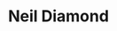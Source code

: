 ---
title: "Neil Diamond"
summary: "Neil Leslie Diamond is an American singer-songwriter. He has sold more than 130 million records worldwide, making him one of the best-selling musicians of all time. He has had ten No. 1 singles on the U.S. Billboard Hot 100 and Adult Contemporary charts: \"Cracklin' Rosie\", \"Song Sung Blue\", \"Longfellow Serenade\", \"I've Been This Way Before\", \"If You Know What I Mean\", \"Desirée\", \"You Don't Bring Me Flowers\", \"America\", \"Yesterday's Songs\", and \"Heartlight\". Thirty-eight songs by Diamond have reached the top 10 on the Billboard Adult Contemporary charts, including \"Sweet Caroline\". He has also acted in films, making his screen debut in the 1980 musical drama film The Jazz Singer.
Diamond was inducted into the Songwriters Hall of Fame in 1984 and into the Rock and Roll Hall of Fame in 2011, and he received the Sammy Cahn Lifetime Achievement Award in 2000. In 2011, he was an honoree at the Kennedy Center Honors, and he received the Grammy Lifetime Achievement Award in 2018."
slug: "neil-diamond"
image: "neil-diamond.jpg"
apple_music_artist_url: "https://music.apple.com/gb/artist/neil-diamond/94935"
wikipedia_url: "https://en.wikipedia.org/wiki/Neil_Diamond"
---